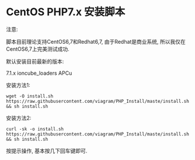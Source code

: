 # CentOS PHP7.x 安装脚本


注意: 

  脚本目前理论支持CentOS6,7和Redhat6,7, 由于Redhat是商业系统, 所以我仅在CentOS6,7上完美测试成功.
  
默认安装目前最新的版本:

  7.1.x
  ioncube_loaders
  APCu

安装方法1:

    wget -O install.sh https://raw.githubusercontent.com/viagram/PHP_Install/maste/install.sh && sh install.sh

安装方法2:

    curl -sk -o install.sh https://raw.githubusercontent.com/viagram/PHP_Install/maste/install.sh && sh install.sh

按提示操作, 基本按几下回车键即可.
